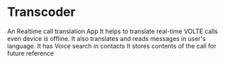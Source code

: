 # Transcoder
An Realtime call translation App
It helps to translate real-time VOLTE calls
even device is offline.
It also translates and reads messages in
user's language.
It has Voice search in contacts
It stores contents of the call for future
reference
